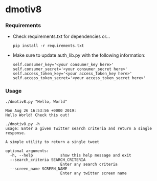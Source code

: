 # dmotiv8

### Requirements
- Check requirements.txt for dependencies or...

    `pip install -r requirements.txt`

- Make sure to update auth_lib.py with the following information:
    ```        
    self.consumer_key='<your consumer_key here>'
    self.consumer_secret='<your consumer_secret here>'
    self.access_token_key='<your access_token_key here>'
    self.access_token_secret='<your access_token_secret here>'
    ```

### Usage
```
./dmotiv8.py "Hello, World"

Mon Aug 26 16:53:56 +0000 2019:
Hello World! Check this out!
```

```
./dmotiv8.py -h
usage: Enter a given Twitter search criteria and return a single response.

A simple utility to return a single tweet

optional arguments:
  -h, --help            show this help message and exit
  --search_criteria SEARCH_CRITERIA
                        Enter any search criteria
  --screen_name SCREEN_NAME
                        Enter any twitter screen name
```
